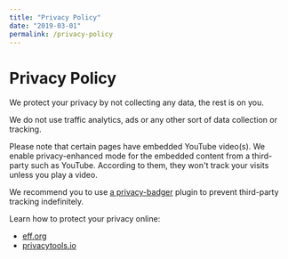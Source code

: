 ```yaml
---
title: "Privacy Policy"
date: "2019-03-01"
permalink: /privacy-policy
---
```

# Privacy Policy

We protect your privacy by not collecting any data, the rest is on you.

We do not use traffic analytics, ads or any other sort of data collection or tracking.

Please note that certain pages have embedded YouTube video(s). We enable privacy-enhanced mode for the embedded content from a third-party such as YouTube. According to them, they won't track your visits unless you play a video.

We recommend you to use [a privacy-badger](https://www.eff.org/privacybadger) plugin to prevent third-party tracking indefinitely.

Learn how to protect your privacy online:

- [eff.org](https://www.eff.org/issues/privacy)
- [privacytools.io](https://www.privacytools.io/)
